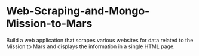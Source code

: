 # Web-Scraping-and-Mongo-Mission-to-Mars
Build a web application that scrapes various websites for data related to the Mission to Mars and displays the information in a single HTML page.
